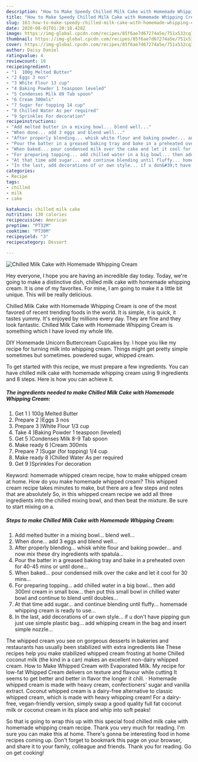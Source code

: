 ```yaml
---
description: "How to Make Speedy Chilled Milk Cake with Homemade Whipping Cream"
title: "How to Make Speedy Chilled Milk Cake with Homemade Whipping Cream"
slug: 163-how-to-make-speedy-chilled-milk-cake-with-homemade-whipping-cream
date: 2020-08-01T01:20:18.428Z
image: https://img-global.cpcdn.com/recipes/85f6ae7d67274a5e/751x532cq70/chilled-milk-cake-with-homemade-whipping-cream-recipe-main-photo.jpg
thumbnail: https://img-global.cpcdn.com/recipes/85f6ae7d67274a5e/751x532cq70/chilled-milk-cake-with-homemade-whipping-cream-recipe-main-photo.jpg
cover: https://img-global.cpcdn.com/recipes/85f6ae7d67274a5e/751x532cq70/chilled-milk-cake-with-homemade-whipping-cream-recipe-main-photo.jpg
author: Daisy Daniel
ratingvalue: 4
reviewcount: 10
recipeingredient:
- "1  100g Melted Butter"
- "2 Eggs 3 nos"
- "3 White Flour 13 cup"
- "4 Baking Powder 1 teaspoon leveled"
- "5 Condenses Milk 89 Tab spoon"
- "6 Cream 300mls"
- "7 Sugar for topping 14 cup"
- "8 Chilled Water As per required"
- "9 Sprinkles For decoration"
recipeinstructions:
- "Add melted butter in a mixing bowl... blend well..."
- "When done... add 3 eggs and blend well..."
- "After properly blending... whisk white flour and baking powder... and now mix these dry ingredients with spatula..."
- "Pour the batter in a greased baking tray and bake in a preheated oven for 40-45 mins or until done..."
- "When baked... pour condensed milk over the cake and let it cool for 30 mins..."
- "For preparing topping... add chilled water in a big bowl... then add 300ml cream in small bow... then put this small bowl in chilled water bowl and continue to blend until doubles..."
- "At that time add sugar... and continue blending until fluffy... homemade whipping cream is ready to use..."
- "In the last, add decorations of ur own style... if u don&#39;t have pipping gun just use simple plastic bag... add whipping cream in the bag and insert simple nozzle..."
categories:
- Recipe
tags:
- chilled
- milk
- cake

katakunci: chilled milk cake 
nutrition: 130 calories
recipecuisine: American
preptime: "PT32M"
cooktime: "PT30M"
recipeyield: "3"
recipecategory: Dessert

---
```



![Chilled Milk Cake with Homemade Whipping Cream](https://img-global.cpcdn.com/recipes/85f6ae7d67274a5e/751x532cq70/chilled-milk-cake-with-homemade-whipping-cream-recipe-main-photo.jpg)

Hey everyone, I hope you are having an incredible day today. Today, we're going to make a distinctive dish, chilled milk cake with homemade whipping cream. It is one of my favorites. For mine, I am going to make it a little bit unique. This will be really delicious.

Chilled Milk Cake with Homemade Whipping Cream is one of the most favored of recent trending foods in the world. It is simple, it is quick, it tastes yummy. It's enjoyed by millions every day. They are fine and they look fantastic. Chilled Milk Cake with Homemade Whipping Cream is something which I have loved my whole life.

DIY Homemade Unicorn Buttercream Cupcakes by. I hope you like my recipe for turning milk into whipping cream. Things might get pretty simple sometimes but sometimes. powdered sugar, whipped cream.


To get started with this recipe, we must prepare a few ingredients. You can have chilled milk cake with homemade whipping cream using 9 ingredients and 8 steps. Here is how you can achieve it.

<!--inarticleads1-->

##### The ingredients needed to make Chilled Milk Cake with Homemade Whipping Cream:

1. Get 1 ) 100g Melted Butter
1. Prepare 2 )Eggs 3 nos
1. Prepare 3 )White Flour 1/3 cup
1. Take 4 )Baking Powder 1 teaspoon (leveled)
1. Get 5 )Condenses Milk 8-9 Tab spoon
1. Make ready 6 )Cream 300mls
1. Prepare 7 )Sugar (for topping) 1/4 cup
1. Make ready 8 )Chilled Water As per required
1. Get 9 )Sprinkles For decoration


Keyword: homemade whipped cream recipe, how to make whipped cream at home. How do you make homemade whipped cream? This whipped cream recipe takes minutes to make, but there are a few steps and notes that are absolutely So, in this whipped cream recipe we add all three ingredients into the chilled mixing bowl, and then beat the mixture. Be sure to start mixing on a. 

<!--inarticleads2-->

##### Steps to make Chilled Milk Cake with Homemade Whipping Cream:

1. Add melted butter in a mixing bowl... blend well...
1. When done... add 3 eggs and blend well...
1. After properly blending... whisk white flour and baking powder... and now mix these dry ingredients with spatula...
1. Pour the batter in a greased baking tray and bake in a preheated oven for 40-45 mins or until done...
1. When baked... pour condensed milk over the cake and let it cool for 30 mins...
1. For preparing topping... add chilled water in a big bowl... then add 300ml cream in small bow... then put this small bowl in chilled water bowl and continue to blend until doubles...
1. At that time add sugar... and continue blending until fluffy... homemade whipping cream is ready to use...
1. In the last, add decorations of ur own style... if u don&#39;t have pipping gun just use simple plastic bag... add whipping cream in the bag and insert simple nozzle...


The whipped cream you see on gorgeous desserts in bakeries and restaurants has usually been stabilized with extra ingredients like These recipes help you make stabilized whipped cream frosting at home Chilled coconut milk (the kind in a can) makes an excellent non-dairy whipped cream. How to Make Whipped Cream with Evaporated Milk. My recipe for low-fat Whipped Cream delivers on texture and flavour while cutting It seems to get better and better in flavor the longer it chill. · Homemade whipped cream is made with heavy cream, confectioners&#39; sugar and vanilla extract. Coconut whipped cream is a dairy-free alternative to classic whipped cream, which is made with heavy whipping cream! For a dairy-free, vegan-friendly version, simply swap a good quality full fat coconut milk or coconut cream in its place and whip into soft peaks! 

So that is going to wrap this up with this special food chilled milk cake with homemade whipping cream recipe. Thank you very much for reading. I'm sure you can make this at home. There's gonna be interesting food in home recipes coming up. Don't forget to bookmark this page on your browser, and share it to your family, colleague and friends. Thank you for reading. Go on get cooking!
